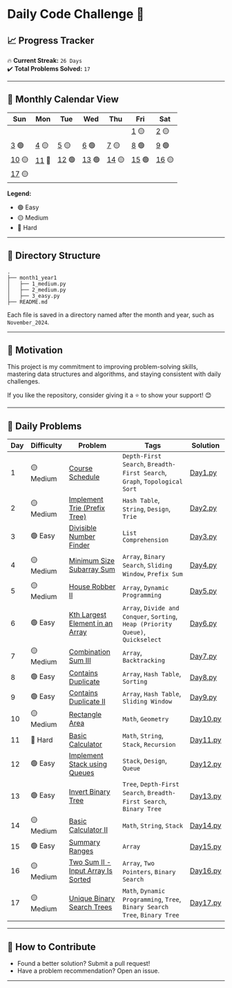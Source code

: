 # **Daily Code Challenge 🚀**

## **📈 Progress Tracker**  
🔥 **Current Streak:** `26 Days`  
✔️ **Total Problems Solved:** `17`

---

## **📅 Monthly Calendar View**  
| Sun                                    | Mon                                  | Tue                                  | Wed                                  | Thu                                    | Fri                                  | Sat                                    |
| -------------------------------------- | ------------------------------------ | ------------------------------------ | ------------------------------------ | -------------------------------------- | ------------------------------------ | -------------------------------------- |
|                                        |                                      |                                      |                                      |                                        | [1](november_2024/day1_medium.py) 🟡 | [2](november_2024/day2_medium.py) 🟡   |
| [3](november_2024/day3_easy.py) 🟢     | [4](november_2024/day4_medium.py) 🟡 | [5](november_2024/day5_medium.py) 🟡 | [6](november_2024/day5_medium.py) 🟢 | [7](november_2024/day7_medium.py) 🟡   | [8](november_2024/day8_easy.py) 🟢   | [9](november_2024/day9_easy.py) 🟢     |
| [10](november_2024/day10_medium.py) 🟡 | [11](november_2024/day11_hard.py) 🔴 | [12](november_2024/day12_easy.py) 🟢 | [13](november_2024/day13_easy.py) 🟢 | [14](november_2024/day14_medium.py) 🟡 | [15](november_2024/day15_easy.py) 🟢 | [16](november_2024/day16_medium.py) 🟡 |
| [17](november_2024/day17_medium.py) 🟡 |                                      |                                      |                                      |                                        |                                      |                                        |


**Legend:**  
- 🟢 Easy  
- 🟡 Medium  
- 🔴 Hard  

---

## **📂 Directory Structure**  
```plaintext
.
├── month1_year1
│   ├── 1_medium.py
│   ├── 2_medium.py
│   ├── 3_easy.py
├── README.md
```

Each file is saved in a directory named after the month and year, such as `November_2024`.  

---

## **🚀 Motivation**  
This project is my commitment to improving problem-solving skills, mastering data structures and algorithms, and staying consistent with daily challenges.  

If you like the repository, consider giving it a ⭐ to show your support! 😊  

---

## **📝 Daily Problems**  

| **Day** | **Difficulty** | **Problem**                                                                                                                                | **Tags**                                                                         | **Solution**                              |
| ------- | -------------- | ------------------------------------------------------------------------------------------------------------------------------------------ | -------------------------------------------------------------------------------- | ----------------------------------------- |
| 1       | 🟡 Medium      | [Course Schedule](https://leetcode.com/problems/course-schedule/)                                                                          | `Depth-First Search`, `Breadth-First Search`, `Graph`, `Topological Sort`        | [Day1.py](november_2024/day1_medium.py)   |
| 2       | 🟡 Medium      | [Implement Trie (Prefix Tree)](https://leetcode.com/problems/implement-trie-prefix-tree/)                                                  | `Hash Table`, `String`, `Design`, `Trie`                                         | [Day2.py](november_2024/day2_medium.py)   |
| 3       | 🟢 Easy        | [Divisible Number Finder](https://www.codechef.com/practice/course/python-coding-challenges/PYTHONCHC01/problems/PYTHONCH01?tab=statement) | `List Comprehension`                                                             | [Day3.py](november_2024/day3_easy.py)     |
| 4       | 🟡 Medium      | [Minimum Size Subarray Sum](https://leetcode.com/problems/minimum-size-subarray-sum/)                                                      | `Array`, `Binary Search`, `Sliding Window`, `Prefix Sum`                         | [Day4.py](november_2024/day4_medium.py)   |
| 5       | 🟡 Medium      | [House Robber II](https://leetcode.com/problems/house-robber-ii/)                                                                          | `Array`, `Dynamic Programming`                                                   | [Day5.py](november_2024/day5_medium.py)   |
| 6       | 🟢 Easy        | [Kth Largest Element in an Array](https://leetcode.com/problems/kth-largest-element-in-an-array/)                                          | `Array`, `Divide and Conquer`, `Sorting`, `Heap (Priority Queue)`, `Quickselect` | [Day6.py](november_2024/day6_medium.py)   |
| 7       | 🟡 Medium      | [Combination Sum III](https://leetcode.com/problems/combination-sum-iii/)                                                                  | `Array`, `Backtracking`                                                          | [Day7.py](november_2024/day7_medium.py)   |
| 8       | 🟢 Easy        | [Contains Duplicate](https://leetcode.com/problems/contains-duplicate/)                                                                    | `Array`, `Hash Table`, `Sorting`                                                 | [Day8.py](november_2024/day8_easy.py)     |
| 9       | 🟢 Easy        | [Contains Duplicate II](https://leetcode.com/problems/contains-duplicate-ii/)                                                              | `Array`, `Hash Table`, `Sliding Window`                                          | [Day9.py](november_2024/day9_easy.py)     |
| 10      | 🟡 Medium      | [Rectangle Area](https://leetcode.com/problems/rectangle-area/)                                                                            | `Math`, `Geometry`                                                               | [Day10.py](november_2024/day10_medium.py) |
| 11      | 🔴 Hard        | [Basic Calculator](https://leetcode.com/problems/basic-calculator/)                                                                        | `Math`, `String`, `Stack`, `Recursion`                                           | [Day11.py](november_2024/day11_hard.py)   |
| 12      | 🟢 Easy        | [Implement Stack using Queues](https://leetcode.com/problems/implement-stack-using-queues/)                                                | `Stack`, `Design`, `Queue`                                                       | [Day12.py](november_2024/day12_easy.py)   |
| 13      | 🟢 Easy        | [Invert Binary Tree](https://leetcode.com/problems/invert-binary-tree/)                                                                    | `Tree`, `Depth-First Search`, `Breadth-First Search`, `Binary Tree`              | [Day13.py](november_2024/day13_easy.py)   |
| 14      | 🟡 Medium      | [Basic Calculator II](https://leetcode.com/problems/basic-calculator-ii/)                                                                  | `Math`, `String`, `Stack`                                                        | [Day14.py](november_2024/day14_medium.py) |
| 15      | 🟢 Easy        | [Summary Ranges](https://leetcode.com/problems/summary-ranges/)                                                                            | `Array`                                                                          | [Day15.py](november_2024/day15_easy.py)   |
| 16      | 🟡 Medium      | [Two Sum II - Input Array Is Sorted](https://leetcode.com/problems/two-sum-ii-input-array-is-sorted/)                                      | `Array`, `Two Pointers`, `Binary Search`                                         | [Day16.py](november_2024/day16_medium.py) |
| 17      | 🟡 Medium      | [Unique Binary Search Trees](https://leetcode.com/problems/unique-binary-search-trees/)                                                    | `Math`, `Dynamic Programming`, `Tree`, `Binary Search Tree`, `Binary Tree`       | [Day17.py](november_2024/day17_medium.py) |

---

## **🌟 How to Contribute**  
- Found a better solution? Submit a pull request!  
- Have a problem recommendation? Open an issue.  

---

